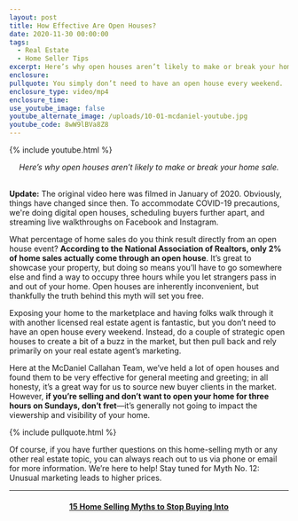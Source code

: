 ```yaml
---
layout: post
title: How Effective Are Open Houses?
date: 2020-11-30 00:00:00
tags:
  - Real Estate
  - Home Seller Tips
excerpt: Here’s why open houses aren’t likely to make or break your home sale.
enclosure:
pullquote: You simply don’t need to have an open house every weekend.
enclosure_type: video/mp4
enclosure_time:
use_youtube_image: false
youtube_alternate_image: /uploads/10-01-mcdaniel-youtube.jpg
youtube_code: 8wW9lBVa8Z8
---
```


{% include youtube.html %}

<center><em>Here&rsquo;s why open houses aren&rsquo;t likely to make or break your home sale.</em></center>

<br>**Update:** The original video here was filmed in January of 2020. Obviously, things have changed since then. To accommodate COVID-19 precautions, we're doing digital open houses, scheduling buyers further apart, and streaming live walkthroughs on Facebook and Instagram.

What percentage of home sales do you think result directly from an open house event? **According to the National Association of Realtors, only 2% of home sales actually come through an open house**. It’s great to showcase your property, but doing so means you’ll have to go somewhere else and find a way to occupy three hours while you let strangers pass in and out of your home. Open houses are inherently inconvenient, but thankfully the truth behind this myth will set you free.

Exposing your home to the marketplace and having folks walk through it with another licensed real estate agent is fantastic, but you don’t need to have an open house every weekend. Instead, do a couple of strategic open houses to create a bit of a buzz in the market, but then pull back and rely primarily on your real estate agent’s marketing.

Here at the McDaniel Callahan Team, we’ve held a lot of open houses and found them to be very effective for general meeting and greeting; in all honesty, it’s a great way for us to source new buyer clients in the market. However, **if you’re selling and don’t want to open your home for three hours on Sundays, don’t fret**—it’s generally not going to impact the viewership and visibility of your home.

{% include pullquote.html %}

Of course, if you have further questions on this home-selling myth or any other real estate topic, you can always reach out to us via phone or email for more information. We’re here to help\! Stay tuned for Myth No. 12: Unusual marketing leads to higher prices.

---

<center><h4><u><strong><a target="_blank" href="https://www.youtube.com/playlist?list=PL4Ay_MVLm6QGE37Lr8a94OqNrVBj-zDIw">15 Home Selling Myths to Stop Buying Into</a></strong></u></h4></center>